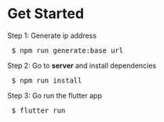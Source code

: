 # Get Started

Step 1: Generate ip address
<pre> $ npm run generate:base_url </pre>

Step 2: Go to __server__  and install dependencies
<pre> $ npm run install </pre>

Step 3: Go run the flutter app
<pre> $ flutter run </pre>